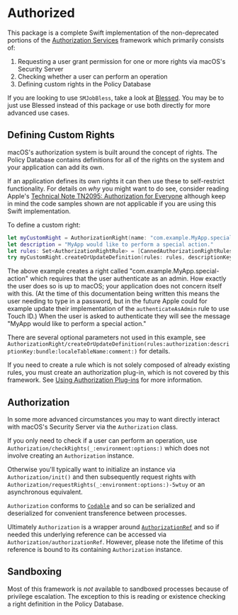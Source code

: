 # Authorized
This package is a complete Swift implementation of the non-deprecated portions of the 
[Authorization Services](https://developer.apple.com/documentation/security/authorization_services) framework which
primarily consists of:
1. Requesting a user grant permission for one or more rights via macOS's Security Server
2. Checking whether a user can perform an operation 
3. Defining custom rights in the Policy Database

If you are looking to use `SMJobBless`, take a look at [Blessed](https://github.com/trilemma-dev/Blessed). You may be to
just use Blessed instead of this package or use both directly for more advanced use cases.

## Defining Custom Rights
macOS's authorization system is built around the concept of rights. The Policy Database contains definitions for all of
the rights on the system and your application can add its own.

If an application defines its own rights it can then use these to self-restrict functionality. For details on *why* you
might want to do see, consider reading Apple's
[Technical Note TN2095: Authorization for Everyone](https://developer.apple.com/library/archive/technotes/tn2095/_index.html#//apple_ref/doc/uid/DTS10003110)
although keep in mind the code samples shown are not applicable if you are using this Swift implementation.

To define a custom right:
```swift
let myCustomRight = AuthorizationRight(name: "com.example.MyApp.special-action")
let description = "MyApp would like to perform a special action."
let rules: Set<AuthorizationRightRule> = [CannedAuthorizationRightRules.authenticateAsAdmin]
try myCustomRight.createOrUpdateDefinition(rules: rules, descriptionKey: description)
```

The above example creates a right called "com.example.MyApp.special-action" which requires that the user authenticate as
an admin. How exactly the user does so is up to macOS; your application does not concern itself with this. (At the time
of this documentation being written this means the user needing to type in a password, but in the future Apple could for
example update their implementation of the `authenticateAsAdmin` rule to use Touch ID.) When the user is asked to
authenticate they will see the message "MyApp would like to perform a special action."

There are several optional parameters not used in this example, see 
``AuthorizationRight/createOrUpdateDefinition(rules:authorization:descriptionKey:bundle:localeTableName:comment:)`` for
details.

If you need to create a rule which is not solely composed of already existing rules, you must create an authorization
plug-in, which is not covered by this framework. See
[Using Authorization Plug-ins](https://developer.apple.com/documentation/security/authorization_plug-ins/using_authorization_plug-ins)
for more information.

## Authorization
In some more advanced circumstances you may to want directly interact with macOS's Security Server via the
``Authorization`` class.

If you only need to check if a user can perform an operation, use ``Authorization/checkRights(_:environment:options:)``
which does not involve creating an `Authorization` instance.

Otherwise you'll typically want to initialize an instance via ``Authorization/init()`` and then subsequently request
rights with ``Authorization/requestRights(_:environment:options:)-5wtuy`` or an asynchronous equivalent.

`Authorization` conforms to [`Codable`](https://developer.apple.com/documentation/swift/codable) and so can be
serialized and deserialized for convenient transference between processes.

Ultimately `Authorization` is a wrapper around 
 [`AuthorizationRef`](https://developer.apple.com/documentation/security/authorizationref) and so if needed this
underlying reference can be accessed via ``Authorization/authorizationRef``. However, please note the lifetime of this
reference is bound to its containing `Authorization` instance.

## Sandboxing
Most of this framework is *not* available to sandboxed processes because of privilege escalation. The exception to this
is reading or existence checking a right definition in the Policy Database.
